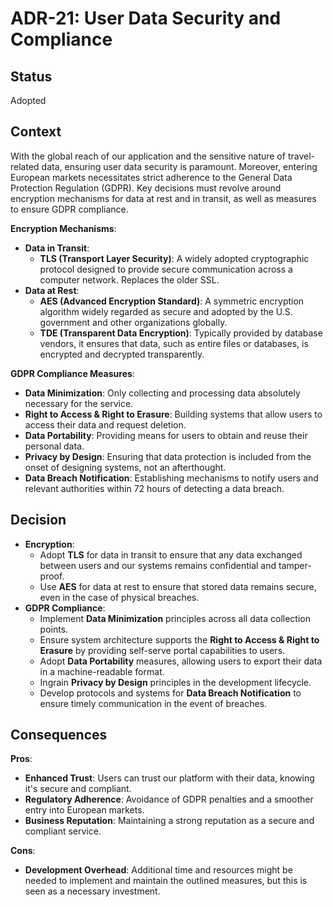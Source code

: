 # ADR-21: User Data Security and Compliance

## Status

Adopted

## Context

With the global reach of our application and the sensitive nature of travel-related data, ensuring user data security is paramount. Moreover, entering European markets necessitates strict adherence to the General Data Protection Regulation (GDPR). Key decisions must revolve around encryption mechanisms for data at rest and in transit, as well as measures to ensure GDPR compliance.

**Encryption Mechanisms**:

- **Data in Transit**:
  - **TLS (Transport Layer Security)**: A widely adopted cryptographic protocol designed to provide secure communication across a computer network. Replaces the older SSL.
- **Data at Rest**:
  - **AES (Advanced Encryption Standard)**: A symmetric encryption algorithm widely regarded as secure and adopted by the U.S. government and other organizations globally.
  - **TDE (Transparent Data Encryption)**: Typically provided by database vendors, it ensures that data, such as entire files or databases, is encrypted and decrypted transparently.

**GDPR Compliance Measures**:

- **Data Minimization**: Only collecting and processing data absolutely necessary for the service.
- **Right to Access & Right to Erasure**: Building systems that allow users to access their data and request deletion.
- **Data Portability**: Providing means for users to obtain and reuse their personal data.
- **Privacy by Design**: Ensuring that data protection is included from the onset of designing systems, not an afterthought.
- **Data Breach Notification**: Establishing mechanisms to notify users and relevant authorities within 72 hours of detecting a data breach.

## Decision

- **Encryption**:
  - Adopt **TLS** for data in transit to ensure that any data exchanged between users and our systems remains confidential and tamper-proof.
  - Use **AES** for data at rest to ensure that stored data remains secure, even in the case of physical breaches.
- **GDPR Compliance**:
  - Implement **Data Minimization** principles across all data collection points.
  - Ensure system architecture supports the **Right to Access & Right to Erasure** by providing self-serve portal capabilities to users.
  - Adopt **Data Portability** measures, allowing users to export their data in a machine-readable format.
  - Ingrain **Privacy by Design** principles in the development lifecycle.
  - Develop protocols and systems for **Data Breach Notification** to ensure timely communication in the event of breaches.

## Consequences

**Pros**:

- **Enhanced Trust**: Users can trust our platform with their data, knowing it's secure and compliant.
- **Regulatory Adherence**: Avoidance of GDPR penalties and a smoother entry into European markets.
- **Business Reputation**: Maintaining a strong reputation as a secure and compliant service.

**Cons**:

- **Development Overhead**: Additional time and resources might be needed to implement and maintain the outlined measures, but this is seen as a necessary investment.
